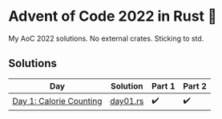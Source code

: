 # Advent of Code 2022 in Rust 🦀

My AoC 2022 solutions. No external crates. Sticking to std.

## Solutions

| Day | Solution | Part 1 | Part 2 |
| --- | ---      | ---    | ---    |
| [Day 1: Calorie Counting](https://adventofcode.com/2022/day/1) | [day01.rs](src/day01.rs) | ✔️ | ✔️ |
